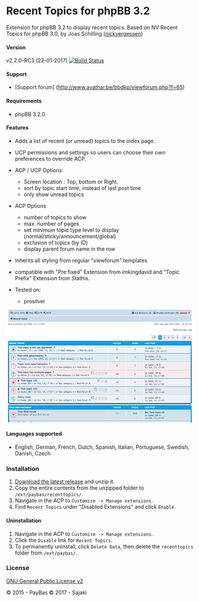Recent Topics for phpBB 3.2
============

Extension for phpBB 3.2 to display recent topics.
Based on NV Recent Topics for phpBB 3.0, by Joas Schilling ([nickvergessen](https://github.com/nickvergessen))

#### Version
v2.2.0-RC3 (22-01-2017)
[![Build Status](https://api.travis-ci.org/Sajaki/RecentTopics.svg)](https://travis-ci.org/Sajaki/RecentTopics)

#### Support
- [Support forum] (http://www.avathar.be/bbdkp/viewforum.php?f=65)

#### Requirements
- phpBB 3.2.0

#### Features
- Adds a list of recent (or unread) topics to the index page.
- UCP permissions and settings so users can choose their own preferences to override ACP.
    
- ACP / UCP Options:
  - Screen location : Top, bottom or Right.
  - sort by topic start time, instead of last post time
  - only show unread topics
- ACP Options  
  - number of topics to show
  - max. number of pages
  - set minimum topic type level to display (normal/sticky/announcement/global)
  - exclusion of topics (by ID)
  - display parent forum name in the row
- Inherits all styling from regular "viewforum" templates
- compatible with "Pre:fixed" Extension from imkingdavid and “Topic Prefix“ Extension from Stathis. 
- Tested on:
  - prosilver

![Screenshot](screenshot.png)

#### Languages supported
- English, German, French, Dutch, Spanish, Italian, Portuguese, Swedish, Danish, Czech
  
### Installation
1. [Download the latest release](https://github.com/sajaki/RecentTopics/releases) and unzip it.
2. Copy the entire contents from the unzipped folder to `/ext/paybas/recenttopics/`.
3. Navigate in the ACP to `Customise -> Manage extensions`.
4. Find `Recent Topics` under "Disabled Extensions" and click `Enable`.

#### Uninstallation
1. Navigate in the ACP to `Customise -> Manage extensions`.
2. Click the `Disable` link for `Recent Topics`.
3. To permanently uninstall, click `Delete Data`, then delete the `recenttopics` folder from `/ext/paybas/`.

### License
[GNU General Public License v2](http://opensource.org/licenses/GPL-2.0)

© 2015 - PayBas
© 2017 - Sajaki


